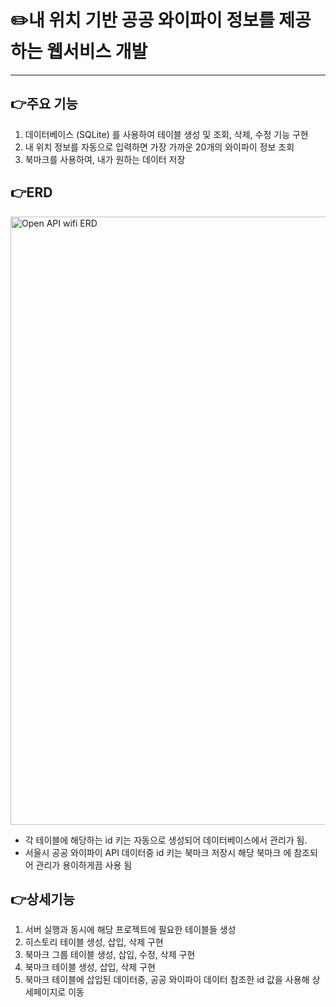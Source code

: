 # ✏️내 위치 기반 공공 와이파이 정보를 제공하는 웹서비스 개발
---
## 👉주요 기능
1. 데이터베이스 (SQLite) 를 사용하여 테이블 생성 및 조회, 삭제, 수정 기능 구현
2. 내 위치 정보를 자동으로 입력하면 가장 가까운 20개의 와이파이 정보 조회
3. 북마크를 사용하여, 내가 원하는 데이터 저장

## 👉ERD

<img width="973" alt="Open API wifi ERD" src="https://github.com/user-attachments/assets/2d063072-3e3a-4a4d-8011-26a5ee220b98">

- 각 테이블에 해당하는 id 키는 자동으로 생성되어 데이터베이스에서 관리가 됨.
- 서울시 공공 와이파이 API 데이터중 id 키는 북마크 저장시 해당 북마크 에 참조되어 관리가 용이하게끔 사용 됨


## 👉상세기능

1. 서버 실행과 동시에 해당 프로젝트에 필요한 테이블들 생성
2. 히스토리 테이블 생성, 삽입, 삭제 구현
3. 북마크 그룹 테이블 생성, 삽입, 수정, 삭제 구현
4. 북마크 테이블 생성, 삽입, 삭제 구현
5. 북마크 테이블에 삽입된 데이터중, 공공 와이파이 데이터 참조한 id 값을 사용해 상세페이지로 이동
